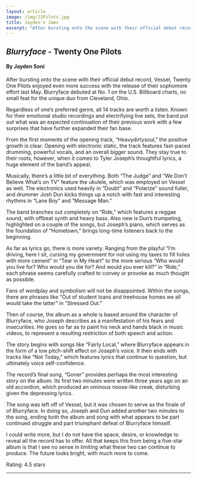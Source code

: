```yaml
---
layout: article
image: /img/21Pilots.jpg
title: Jayden's Jams
excerpt: "After bursting onto the scene with their official debut record, Vessel, Twenty One Pilots enjoyed even more success with the release of their sophomore effort last May."
---
```


<h2><i>Blurryface</i> - Twenty One Pilots</h2>
<h4>By Jayden Soni</h4>

After bursting onto the scene with their official debut record, Vessel, Twenty One Pilots enjoyed even more success with the release of their sophomore effort last May. Blurryface debuted at No. 1 on the U.S. Billboard charts, no small feat for the unique duo from Cleveland, Ohio. 

Regardless of one’s preferred genre, all 14 tracks are worth a listen. Known for their emotional studio recordings and electrifying live sets, the band put out what was an expected continuation of their previous work with a few surprises that have further expanded their fan base.

From the first moments of the opening track, “Heavydirtysoul,” the positive growth is clear. Opening with electronic static, the track features fast-paced drumming, powerful vocals, and an overall bigger sound. They stay true to their roots, however, when it comes to Tyler Joseph’s thoughtful lyrics, a huge element of the band’s appeal.

Musically, there’s a little bit of everything. Both “The Judge” and “We Don’t Believe What’s on TV” feature the ukulele, which was employed on Vessel as well. The electronics used heavily in “Doubt” and “Polarize” sound fuller, and drummer Josh Dun kicks things up a notch with fast and interesting rhythms in “Lane Boy” and “Message Man.”

The band branches out completely on “Ride,” which features a reggae sound, with offbeat synth and heavy bass. Also new is Dun’s trumpeting, highlighted on a couple of the songs, but Joseph’s piano, which serves as the foundation of “Hometown,” brings long-time listeners back to the beginning.

As far as lyrics go, there is more variety. Ranging from the playful “I’m driving, here I sit, cursing my government for not using my taxes to fill holes with more cement” in “Tear in My Heart” to the more serious “Who would you live for? Who would you die for? And would you ever kill?” in “Ride,” each phrase seems carefully crafted to convey or provoke as much thought as possible.

Fans of wordplay and symbolism will not be disappointed. Within the songs, there are phrases like “Out of student loans and treehouse homes we all would take the latter” in “Stressed Out.” 

Then of course, the album as a whole is based around the character of Blurryface, who Joseph describes as a manifestation of his fears and insecurities. He goes so far as to paint his neck and hands black in music videos, to represent a resulting restriction of both speech and action.

The story begins with songs like “Fairly Local,” where Blurryface appears in the form of a low pitch-shift effect on Joseph’s voice. It then ends with tracks like “Not Today,” which features lyrics that continue to question, but ultimately voice self-confidence.

The record’s final song, “Goner” provides perhaps the most interesting story on the album. Its first two minutes were written three years ago on an old accordion, which produced an ominous noose-like creak, disturbing given the depressing lyrics.

The song was left off of Vessel, but it was chosen to serve as the finale of of Blurryface. In doing so, Joseph and Dun added another two minutes to the song, ending both the album and song with what appears to be part continued struggle and part triumphant defeat of Blurryface himself.

I could write more, but I do not have the space, desire, or knowledge to reveal all the record has to offer. All that keeps this from being a five-star album is that I see no sense in limiting what these two can continue to produce. The future looks bright, with much more to come.

Rating: 4.5 stars 

<hr style="border-color:#7D7D7D;height:0.5px;">
